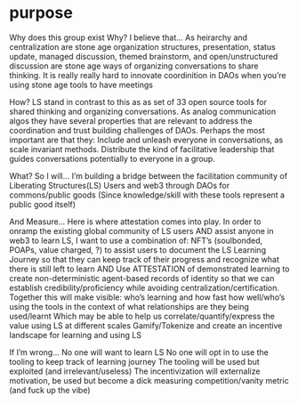 # purpose
Why does this group exist
Why? I believe that…
As heirarchy and centralization are stone age organization structures, presentation, status update, managed discussion, themed brainstorm, and open/unstructured discussion are stone age ways of organizing conversations to share thinking. It is really really hard to innovate coordinition in DAOs when you’re using stone age tools to have meetings

How? 
LS stand in contrast to this as as set of 33 open source tools for shared thinking and organizing conversations. As analog communication algos they have several properties that are relevant to address the coordination and trust building challenges of DAOs. Perhaps the most important are that they: 
Include and unleash everyone in conversations, as scale invariant methods.
Distribute the kind of facilitative leadership that guides conversations potentially to everyone in a group.

What? So I will… 
I’m building a bridge between the facilitation community of Liberating Structures(LS) Users and web3 through DAOs for commons/public goods (Since knowledge/skill with these tools represent a public good itself)

And Measure…
Here is where attestation comes into play. In order to onramp the existing global community of LS users AND assist anyone in web3 to learn LS, I want to use a combination of:
NFT’s (soulbonded, POAPs, value charged, ?) to assist users to document the LS Learning Journey so that they can keep track of their progress and recognize what there is still left to learn
AND
Use ATTESTATION of demonstrated learning to create non-deterministic agent-based records of identity so that we can establish credibility/proficiency while avoiding centralization/certification.
Together this will make visible:
who’s learning and how fast
how well/who’s using the tools
in the context of what relationships are they being used/learnt 
Which may be able to help us correlate/quantify/express the value using LS at different scales
Gamify/Tokenize and create an incentive landscape for learning and using LS

If I’m wrong…
No one will want to learn LS
No one will opt in to use the tooling to keep track of learning journey
The tooling will be used but exploited (and irrelevant/useless)
The incentivization will externalize motivation, be used but become a dick measuring competition/vanity metric (and fuck up the vibe)

